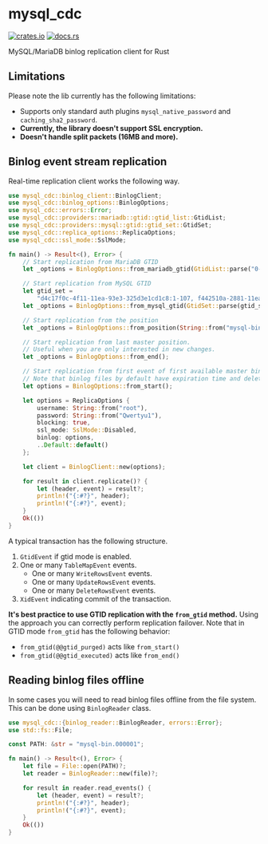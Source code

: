 # mysql_cdc

[![crates.io](https://img.shields.io/crates/v/mysql_cdc.svg)](https://crates.io/crates/mysql_cdc)
[![docs.rs](https://docs.rs/mysql_cdc/badge.svg)](https://docs.rs/mysql_cdc)

MySQL/MariaDB binlog replication client for Rust

## Limitations
Please note the lib currently has the following limitations:
- Supports only standard auth plugins `mysql_native_password` and `caching_sha2_password`.
- **Currently, the library doesn't support SSL encryption.**
- **Doesn't handle split packets (16MB and more).**

## Binlog event stream replication
Real-time replication client works the following way.
```rust
use mysql_cdc::binlog_client::BinlogClient;
use mysql_cdc::binlog_options::BinlogOptions;
use mysql_cdc::errors::Error;
use mysql_cdc::providers::mariadb::gtid::gtid_list::GtidList;
use mysql_cdc::providers::mysql::gtid::gtid_set::GtidSet;
use mysql_cdc::replica_options::ReplicaOptions;
use mysql_cdc::ssl_mode::SslMode;

fn main() -> Result<(), Error> {
    // Start replication from MariaDB GTID
    let _options = BinlogOptions::from_mariadb_gtid(GtidList::parse("0-1-270")?);

    // Start replication from MySQL GTID
    let gtid_set =
        "d4c17f0c-4f11-11ea-93e3-325d3e1cd1c8:1-107, f442510a-2881-11ea-b1dd-27916133dbb2:1-7";
    let _options = BinlogOptions::from_mysql_gtid(GtidSet::parse(gtid_set)?);

    // Start replication from the position
    let _options = BinlogOptions::from_position(String::from("mysql-bin.000008"), 195);

    // Start replication from last master position.
    // Useful when you are only interested in new changes.
    let _options = BinlogOptions::from_end();

    // Start replication from first event of first available master binlog.
    // Note that binlog files by default have expiration time and deleted.
    let options = BinlogOptions::from_start();

    let options = ReplicaOptions {
        username: String::from("root"),
        password: String::from("Qwertyu1"),
        blocking: true,
        ssl_mode: SslMode::Disabled,
        binlog: options,
        ..Default::default()
    };

    let client = BinlogClient::new(options);

    for result in client.replicate()? {
        let (header, event) = result?;
        println!("{:#?}", header);
        println!("{:#?}", event);
    }
    Ok(())
}
```
A typical transaction has the following structure.
1. `GtidEvent` if gtid mode is enabled.
2. One or many `TableMapEvent` events.
   - One or many `WriteRowsEvent` events.
   - One or many `UpdateRowsEvent` events.
   - One or many `DeleteRowsEvent` events.
3. `XidEvent` indicating commit of the transaction.

**It's best practice to use GTID replication with the `from_gtid` method.** Using the approach you can correctly perform replication failover.
Note that in GTID mode `from_gtid` has the following behavior:
- `from_gtid(@@gtid_purged)` acts like `from_start()`
- `from_gtid(@@gtid_executed)` acts like `from_end()`

## Reading binlog files offline
In some cases you will need to read binlog files offline from the file system.
This can be done using `BinlogReader` class.
```rust
use mysql_cdc::{binlog_reader::BinlogReader, errors::Error};
use std::fs::File;

const PATH: &str = "mysql-bin.000001";

fn main() -> Result<(), Error> {
    let file = File::open(PATH)?;
    let reader = BinlogReader::new(file)?;

    for result in reader.read_events() {
        let (header, event) = result?;
        println!("{:#?}", header);
        println!("{:#?}", event);
    }
    Ok(())
}
```
